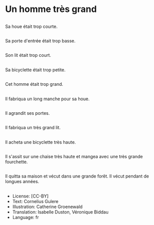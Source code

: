 # Un homme très grand

##
Sa houe était trop
courte.

##
Sa porte d'entrée était
trop basse.

##
Son lit était trop court.

##
Sa bicyclette était trop
petite.

##
Cet homme était trop
grand.

##
Il fabriqua un long
manche pour sa houe.

##
Il agrandit ses portes.

##
Il fabriqua un très grand
lit.

##
Il acheta une bicyclette
très haute.

##
Il s'assit sur une chaise
très haute et mangea
avec une très grande
fourchette.

##
Il quitta sa maison et
vécut dans une grande
forêt.
Il vécut pendant de
longues années.

##
* License: [CC-BY]
* Text: Cornelius Gulere
* Illustration: Catherine Groenewald
* Translation: Isabelle Duston, Véronique Biddau
* Language: fr
